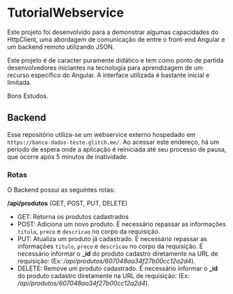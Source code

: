 # TutorialWebservice

Este projeto foi desenvolvido para a demonstrar algumas capacidades do HttpClient, uma abordagem de comunicação de entre o front-end Angular e um backend remoto utilizando JSON.

Este projeto é de caracter puramente didático e tem como ponto de partida desenvolvedores iniciantes na tecnologia para aprendizagem de um recurso específico do Angular. A interface utilizada é bastante inicial e limitada.

Bons Estudos.

## Backend

Esse repositório utiliza-se um webservice externo hospedado em `https://banco-dados-teste.glitch.me/`. Ao acessar este endereço, há um período de espera onde a aplicação é reiniciada até seu processo de pausa, que ocorre após 5 minutos de inatividade.

### Rotas

O Backend possui as seguintes rotas:

**/api/produtos** (GET, POST, PUT, DELETE)

- GET: Retorna os produtos cadastrados
- POST: Adiciona um novo produto. É necessário repassar as informações `titulo`, `preco` e `descricao` no corpo da requisição.
- PUT: Atualiza um produto já cadastrado. É necessário repassar as informações `titulo`, `preco` e `descricao` no corpo da requisição. É necessário informar o **\_id** do produto cadastro diretamente na URL de requisição: (Ex: _/api/produtos/607048aa34f27b00cc12a2d4_).
- DELETE: Remove um produto cadastrado. É necessário informar o **\_id** do produto cadastro diretamente na URL de requisição: (Ex: _/api/produtos/607048aa34f27b00cc12a2d4_).
